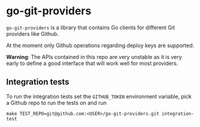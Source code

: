 # go-git-providers

`go-git-providers` is a library that contains Go clients for different Git providers like Github.

At the moment only Github operations regarding deploy keys are supported.

**Warning**: The APIs contained in this repo are very unstable as it is very
early to define a good interface that will work well for most providers.

## Integration tests

To run the integration tests set the `GITHUB_TOKEN` environment variable, pick a Github repo to
run the tests on and run

```
make TEST_REPO=git@github.com:<USER>/go-git-providers.git integration-test
```
